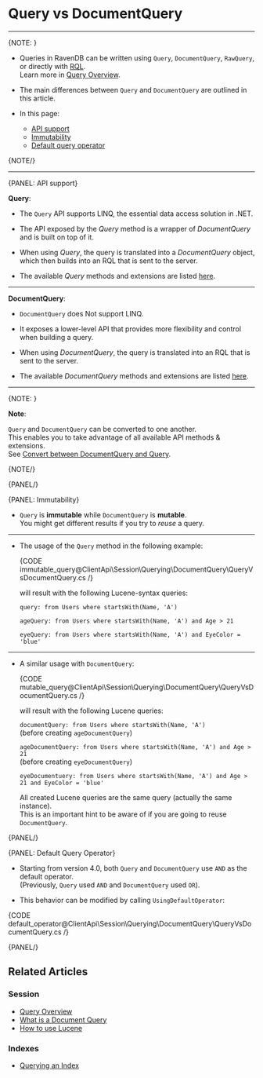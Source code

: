 # Query vs DocumentQuery

---

{NOTE: }

* Queries in RavenDB can be written using `Query`, `DocumentQuery`, `RawQuery`, or directly with [RQL](../../../../client-api/session/querying/what-is-rql).  
  Learn more in [Query Overview](../../../../client-api/session/querying/how-to-query).

* The main differences between `Query` and `DocumentQuery` are outlined in this article.

* In this page:
  * [API support](../../../../client-api/session/querying/document-query/query-vs-document-query#api-support)
  * [Immutability](../../../../client-api/session/querying/document-query/query-vs-document-query#immutability)
  * [Default query operator](../../../../client-api/session/querying/document-query/query-vs-document-query#default-query-operator)

{NOTE/}

---

{PANEL: API support}

__Query__:

* The `Query` API supports LINQ, the essential data access solution in .NET.

* The API exposed by the _Query_ method is a wrapper of _DocumentQuery_ and is built on top of it.

* When using _Query_, the query is translated into a _DocumentQuery_ object,  
  which then builds into an RQL that is sent to the server.

* The available _Query_ methods and extensions are listed [here](../../../../client-api/session/querying/how-to-query#custom-methods-and-extensions-for-linq).

---

__DocumentQuery__:

* `DocumentQuery` does Not support LINQ.
 
* It exposes a lower-level API that provides more flexibility and control when building a query.

* When using _DocumentQuery_, the query is translated into an RQL that is sent to the server.

* The available _DocumentQuery_ methods and extensions are listed [here](../../../../client-api/session/querying/document-query/what-is-document-query#custom-methods-and-extensions).

---

{NOTE: }

__Note__:

`Query` and `DocumentQuery` can be converted to one another.  
This enables you to take advantage of all available API methods & extensions.  
See [Convert between DocumentQuery and Query](../../../../client-api/session/querying/document-query/what-is-document-query#convert-between-documentquery-and-query).

{NOTE/}

{PANEL/}

{PANEL: Immutability}

* `Query` is __immutable__ while `DocumentQuery` is __mutable__.  
  You might get different results if you try to *reuse* a query.

---

* The usage of the `Query` method in the following example:

    {CODE immutable_query@ClientApi\Session\Querying\DocumentQuery\QueryVsDocumentQuery.cs /}

    will result with the following Lucene-syntax queries:

    `query: from Users where startsWith(Name, 'A')`

    `ageQuery: from Users where startsWith(Name, 'A') and Age > 21`

    `eyeQuery: from Users where startsWith(Name, 'A') and EyeColor = 'blue'`

---

* A similar usage with `DocumentQuery`:

    {CODE mutable_query@ClientApi\Session\Querying\DocumentQuery\QueryVsDocumentQuery.cs /}

    will result with the following Lucene queries:

    `documentQuery: from Users where startsWith(Name, 'A')`  
    (before creating `ageDocumentQuery`)

    `ageDocumentQuery: from Users where startsWith(Name, 'A') and Age > 21`  
    (before creating `eyeDocumentQuery`)

    `eyeDocumentuery: from Users where startsWith(Name, 'A') and Age > 21 and EyeColor = 'blue'`

    All created Lucene queries are the same query (actually the same instance).  
    This is an important hint to be aware of if you are going to reuse `DocumentQuery`.

{PANEL/}

{PANEL: Default Query Operator}

* Starting from version 4.0, both `Query` and `DocumentQuery` use `AND` as the default operator.  
  (Previously, `Query` used `AND` and `DocumentQuery` used `OR`).

* This behavior can be modified by calling `UsingDefaultOperator`:
        
{CODE default_operator@ClientApi\Session\Querying\DocumentQuery\QueryVsDocumentQuery.cs /}

{PANEL/}

## Related Articles

### Session 

- [Query Overview](../../../../client-api/session/querying/how-to-query)
- [What is a Document Query](../../../../client-api/session/querying/document-query/what-is-document-query)
- [How to use Lucene](../../../../client-api/session/querying/document-query/how-to-use-lucene)

### Indexes

- [Querying an Index](../../../../indexes/querying/query-index)
